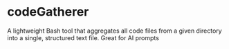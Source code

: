 # codeGatherer
A lightweight Bash tool that aggregates all code files from a given directory into a single, structured text file. Great for AI prompts
